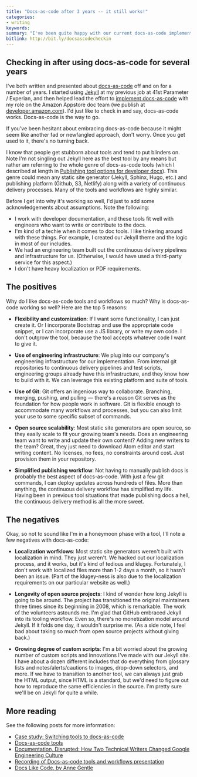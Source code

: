 ```yaml
---
title: "Docs-as-code after 3 years -- it still works!"
categories:
- writing
keywords:
summary: "I've been quite happy with our current docs-as-code implementation. It's worthwhile to periodically reflect why the docs-as-code approach tends to work so well."
bitlink: http://bit.ly/docsascodecheckin
---
```


## Checking in after using docs-as-code for several years

I've both written and presented about [docs-as-code](http://idratherbewriting.com/2017/06/02/when-docs-are-not-like-code/#first-what-we-mean-by-docs-like-code) off and on for a number of years. I started using [Jekyll](http://idratherbewriting.com/about-jekyll/) at my previous job at 41st Parameter / Experian, and then helped lead the effort to [implement docs-as-code](http://idratherbewriting.com/learnapidoc/pubapis_switching_to_docs_as_code.html) with my role on the Amazon Appstore doc team (we publish at [developer.amazon.com](https://developer.amazon.com/documentation/)). I'd just like to check in and say, docs-as-code works. Docs-as-code is the way to go.

If you've been hesitant about embracing docs-as-code because it might seem like another fad or newfangled approach, don't worry. Once you get used to it, there's no turning back.

I know that people get stubborn about tools and tend to put blinders on. Note I'm not singling out Jekyll here as the best tool by any means but rather am referring to the whole genre of docs-as-code tools (which I described at length in [Publishing tool options for developer docs](http://idratherbewriting.com/learnapidoc/pubapis_docs_as_code_tool_options.html)). This genre could mean any static site generator (Jekyll, Sphinx, Hugo, etc.) and publishing platform (Github, S3, Netlify) along with a variety of continuous delivery processes. Many of the tools and workflows are highly similar.

Before I get into why it's working so well, I'd just to add some acknowledgements about assumptions. Note the following:

* I work with developer documentation, and these tools fit well with engineers who want to write or contribute to the docs.
* I'm kind of a techie when it comes to doc tools. I like tinkering around with these things. For example, I created our Jekyll theme and the logic in most of our includes.
* We had an engineering team built out the continuous delivery pipelines and infrastructure for us. (Otherwise, I would have used a third-party service for this aspect.)
* I don't have heavy localization or PDF requirements.

## The positives

Why do I like docs-as-code tools and workflows so much? Why is docs-as-code working so well? Here are the top 5 reasons:

* **Flexibility and customization**: If I want some functionality, I can just create it. Or I incorporate Bootstrap and use the appropriate code snippet, or I can incorporate use a JS library, or write my own code. I don't outgrow the tool, because the tool accepts whatever code I want to give it.

* **Use of engineering infrastructure**: We plug into our company's engineering infrastructure for our implementation. From internal git repositories to continuous delivery pipelines and test scripts, engineering groups already have this infrastructure, and they know how to build with it. We can leverage this existing platform and suite of tools.

* **Use of Git**: Git offers an ingenious way to collaborate. Branching, merging, pushing, and pulling &mdash; there's a reason Git serves as the foundation for how people work in software. Git is flexible enough to accommodate many workflows and processes, but you can also limit your use to some specific subset of commands.

* **Open source scalability**: Most static site generators are open source, so they easily scale to fit your growing team's needs. Does an engineering team want to write and update their own content? Adding new writers to the team? Great, they just need to download Atom editor and start writing content. No licenses, no fees, no constraints around cost. Just provision them in your repository.

* **Simplified publishing workflow**: Not having to manually publish docs is probably the best aspect of docs-as-code. With just a few git commands, I can deploy updates across hundreds of files. More than anything, the continuous delivery workflow has simplified my life. Having been in previous tool situations that made publishing docs a hell, the continuous delivery method is all the more sweet.

## The negatives

Okay, so not to sound like I'm in a honeymoon phase with a tool, I'll note a few negatives with docs-as-code:

* **Localization worfklows**: Most static site generators weren't built with localization in mind. They just weren't. We hacked out our localization process, and it works, but it's kind of tedious and klugey. Fortunately, I don't work with localized files more than 1-2 days a month, so it hasn't been an issue. (Part of the klugey-ness is also due to the localization requirements on our particular website as well.)

* **Longevity of open source projects**: I kind of wonder how long Jekyll is going to be around. The project has transitioned the original maintainers three times since its beginning in 2008, which is remarkable. The work of the volunteers astounds me. I'm glad that GitHub embraced Jekyll into its tooling workflow. Even so, there's no monetization model around Jekyll. If it folds one day, it wouldn't surprise me. (As a side note, I feel bad about taking so much from open source projects without giving back.)

* **Growing degree of custom scripts**: I'm a bit worried about the growing number of custom scripts and innovations I've made with our Jekyll site. I have about a dozen different includes that do everything from glossary lists and notes/alerts/cautions to images, drop-down selectors, and more. If we have to transition to another tool, we can always just grab the HTML output, since HTML is a standard, but we'd need to figure out how to reproduce the same efficiencies in the source. I'm pretty sure we'll be on Jekyll for quite a while.

## More reading

See the following posts for more information:

* [Case study: Switching tools to docs-as-code](http://idratherbewriting.com/learnapidoc/pubapis_switching_to_docs_as_code.html)
* [Docs-as-code tools](http://idratherbewriting.com/learnapidoc/pubapis_docs_as_code.html)
* [Documentation, Disrupted: How Two Technical Writers Changed Google Engineering Culture](https://www.youtube.com/embed/EnB8GtPuauw)
* [Recording of Docs-as-code tools and workflows presentation](http://idratherbewriting.com/2018/03/09/docs-as-code-tools-and-workflows-denver-presentation/#slides)
* [Docs Like Code, by Anne Gentle](https://www.docslikecode.com/book/)
